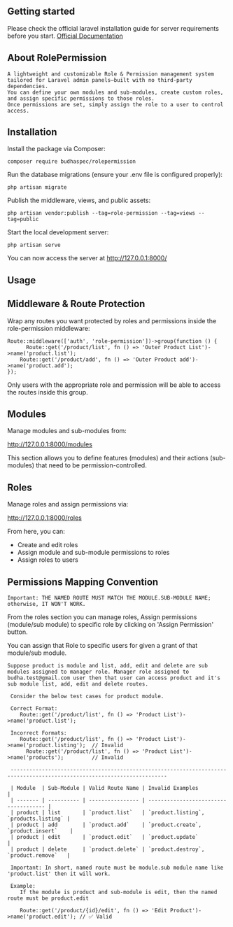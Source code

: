 ## Getting started

Please check the official laravel installation guide for server requirements before you start. [Official Documentation](https://laravel.com/docs/11.x/installation)

## About RolePermission
	A lightweight and customizable Role & Permission management system tailored for Laravel admin panels—built with no third-party dependencies.
	You can define your own modules and sub-modules, create custom roles, and assign specific permissions to those roles.
	Once permissions are set, simply assign the role to a user to control access.

## Installation

Install the package via Composer:

```
composer require budhaspec/rolepermission
```

Run the database migrations (ensure your .env file is configured properly):

```
php artisan migrate
```

Publish the middleware, views, and public assets:

```
php artisan vendor:publish --tag=role-permission --tag=views --tag=public
```


Start the local development server:

```
php artisan serve
```

You can now access the server at http://127.0.0.1:8000/

## Usage

## Middleware & Route Protection

Wrap any routes you want protected by roles and permissions inside the role-permission middleware:

```
Route::middleware(['auth', 'role-permission'])->group(function () {
	  Route::get('/product/list', fn () => 'Outer Product List')->name('product.list');
    Route::get('/product/add', fn () => 'Outer Product add')->name('product.add');
});
```

Only users with the appropriate role and permission will be able to access the routes inside this group.

## Modules

Manage modules and sub-modules from:

http://127.0.0.1:8000/modules

This section allows you to define features (modules) and their actions (sub-modules) that need to be permission-controlled.

## Roles

Manage roles and assign permissions via:

http://127.0.0.1:8000/roles

From here, you can:
  - Create and edit roles
  - Assign module and sub-module permissions to roles
  - Assign roles to users

## Permissions Mapping Convention

```
Important: THE NAMED ROUTE MUST MATCH THE MODULE.SUB-MODULE NAME; otherwise, IT WON'T WORK.
```

From the roles section you can manage roles, Assign permissions (module/sub module) to specific role by clicking on 'Assign Permission' button.  

You can assign that Role to specific users for given a grant of that module/sub module.

```
Suppose product is module and list, add, edit and delete are sub modules assigned to manager role. Manager role assigned to budha.test@gmail.com user then that user can access product and it's sub module list, add, edit and delete routes.

 Consider the below test cases for product module.

 Correct Format:
 	Route::get('/product/list', fn () => 'Product List')->name('product.list');

 Incorrect Formats:
  	Route::get('/product/list', fn () => 'Product List')->name('product.listing');  // Invalid
	  Route::get('/product/list', fn () => 'Product List')->name('products');         // Invalid

 ------------------------------------------------------------------------------------------------------------------------

 | Module  | Sub-Module | Valid Route Name | Invalid Examples                      |
 | ------- | ---------- | ---------------- | ------------------------------------- |
 | product | list       | `product.list`   | `product.listing`, `products.listing` |
 | product | add        | `product.add`    | `product.create`, `product.insert`    |
 | product | edit       | `product.edit`   | `product.update`                      |
 | product | delete     | `product.delete` | `product.destroy`, `product.remove`   |

 Important: In short, named route must be module.sub module name like 'product.list' then it will work.

 Example:
	If the module is product and sub-module is edit, then the named route must be product.edit

	Route::get('/product/{id}/edit', fn () => 'Edit Product')->name('product.edit'); // ✅ Valid
```